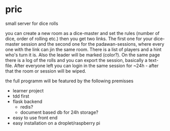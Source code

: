 # pric

small server for dice rolls

you can create a new room as a dice-master and set the rules (number of dice, order of rolling etc.) then you get two links. The first one for your dice-master session and the second one for the padawan-sessions, where every one with the link can jin the same room. There is a list of players and a hint who's turn it is. Also the leader will be marked (color?). On the same page there is a log of the rolls and you can export the session, basically a text-file. After everyone left you can login in the same session for ~24h - after that the room or session will be wiped.

the full programm will be featured by the following premisses

- learner project
- tdd first
- flask backend
  - redis?
  - document based db for 24h storage?
- easy to use front end
- easy installation on a droplet/raspberry pi
